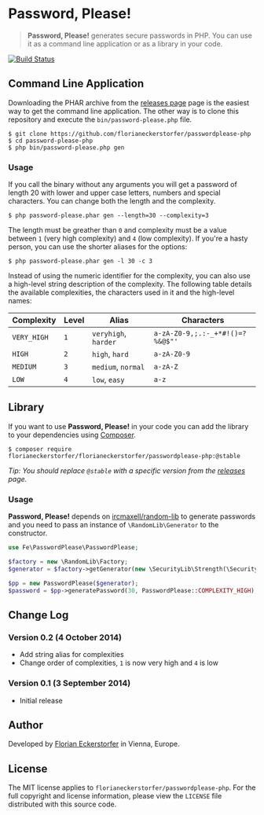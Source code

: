 Password, Please!
=================

> **Password, Please!** generates secure passwords in PHP. You can use it as a command line application or as a library in your code.

[![Build Status](https://travis-ci.org/florianeckerstorfer/passwordplease-php.svg?branch=master)](https://travis-ci.org/florianeckerstorfer/passwordplease-php)


Command Line Application
------------------------

Downloading the PHAR archive from the [releases page](https://github.com/florianeckerstorfer/passwordplease-php/releases) page is the easiest way to get the command line application.
The other way is to clone this repository and execute the `bin/password-please.php` file.

```shell
$ git clone https://github.com/florianeckerstorfer/passwordplease-php
$ cd password-please-php
$ php bin/password-please.php gen
```

### Usage

If you call the binary without any arguments you will get a password of length 20 with lower and upper case letters,
numbers and special characters. You can change both the length and the complexity.

```shell
$ php password-please.phar gen --length=30 --complexity=3
```

The length must be greather than `0` and complexity must be a value between `1` (very high complexity) and `4`
(low complexity). If you're a hasty person, you can use the shorter aliases for the options:

```shell
$ php password-please.phar gen -l 30 -c 3
```

Instead of using the numeric identifier for the complexity, you can also use a high-level string description of the complexity. The following table details the available complexities, the characters used in it and the high-level names:

<table>
    <thead>
        <tr>
            <th>Complexity</th>
            <th>Level</th>
            <th>Alias</th>
            <th>Characters</th>
        </tr>
    </thead>
    <tbody>
        <tr>
            <td><code>VERY_HIGH</code></td>
            <td><code>1</code></td>
            <td><code>veryhigh</code>, <code>harder</code></td>
            <td><code>a-zA-Z0-9,;.:-_+*#!()=?%&@$"'</code></td>
        </tr>
        <tr>
            <td><code>HIGH</code></td>
            <td><code>2</code></td>
            <td><code>high</code>, <code>hard</code></td>
            <td><code>a-zA-Z0-9</code></td>
        </tr>
        <tr>
            <td><code>MEDIUM</code></td>
            <td><code>3</code></td>
            <td><code>medium</code>, <code>normal</code></td>
            <td><code>a-zA-Z</code></td>
        </tr>
        <tr>
            <td><code>LOW</code></td>
            <td><code>4</code></td>
            <td><code>low</code>, <code>easy</code></td>
            <td><code>a-z</code></td>
        </tr>
    </tbody>
</table>


Library
-------

If you want to use **Password, Please!** in your code you can add the library to your dependencies using
[Composer](http://getcomposer.org).

```shell
$ composer require florianeckerstorfer/florianeckerstorfer/passwordplease-php:@stable
```

*Tip: You should replace `@stable` with a specific version from the [releases](https://github.com/florianeckerstorfer/passwordplease-php/releases) page.*

### Usage

**Password, Please!** depends on [ircmaxell/random-lib](https://github.com/ircmaxell/RandomLib) to generate passwords
and you need to pass an instance of `\RandomLib\Generator` to the constructor.

```php
use Fe\PasswordPlease\PasswordPlease;

$factory = new \RandomLib\Factory;
$generator = $factory->getGenerator(new \SecurityLib\Strength(\SecurityLib\Strength::MEDIUM));

$pp = new PasswordPlease($generator);
$password = $pp->generatePassword(30, PasswordPlease::COMPLEXITY_HIGH);
```


Change Log
----------

### Version 0.2 (4 October 2014)

- Add string alias for complexities
- Change order of complexities, `1` is now very high and `4` is low

### Version 0.1 (3 September 2014)

- Initial release


Author
------

Developed by [Florian Eckerstorfer](https://florian.ec) in Vienna, Europe.


License
-------

The MIT license applies to `florianeckerstorfer/passwordplease-php`. For the full copyright and license information, please view the `LICENSE` file distributed with this source code.
